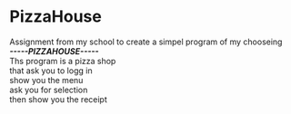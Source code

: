 # PizzaHouse
Assignment from my school to create a simpel program of my chooseing<br>
***-----PIZZAHOUSE-----***<br>
 Ths program is a pizza shop<br>
 that ask you to logg in<br>
 show you the menu<br>
 ask you for selection<br>
 then show you the receipt<br>
